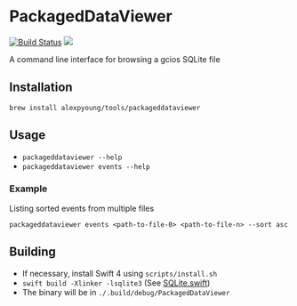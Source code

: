 # PackagedDataViewer

[![Build Status](https://travis-ci.org/alexpyoung/PackagedDataViewer.svg?branch=1.0.1)](https://travis-ci.org/alexpyoung/PackagedDataViewer) ![](https://img.shields.io/badge/swift-4.0-orange.svg)

A command line interface for browsing a gcios SQLite file

## Installation
```
brew install alexpyoung/tools/packageddataviewer
```

## Usage
- `packageddataviewer --help`
- `packageddataviewer events --help`

### Example
Listing sorted events from multiple files
```
packageddataviewer events <path-to-file-0> <path-to-file-n> --sort asc
```

## Building
- If necessary, install Swift 4 using `scripts/install.sh`
- `swift build -Xlinker -lsqlite3` (See [SQLite.swift](https://github.com/stephencelis/SQLite.swift/blob/master/Documentation/Index.md#swift-package-manager))
- The binary will be in `./.build/debug/PackagedDataViewer`
